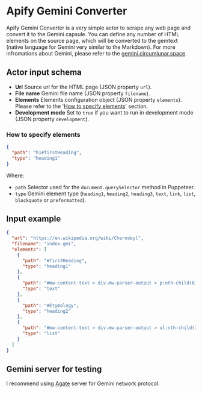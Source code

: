 # Apify Gemini Converter

Apify Gemini Converter is a very simple actor to scrape any web page and convert it to the Gemini capsule. You can define any number of HTML elements on the source page, which will be converted to the gemtext (native language for Gemini very similar to the Markdown).
For more infromations about Gemini, please refer to the [gemini.circumlunar.space](https://gemini.circumlunar.space/).

## Actor input schema

- **Url** Source url for the HTML page (JSON property `url`).
- **File name** Gemini file name (JSON property `filename`).
- **Elements** Elements configuration object (JSON property `elements`). Please refer to the '[How to specify elements](#how-to-specify-elements)' section.
- **Development mode** Set to `true` if you want to run in development mode (JSON property `development`).


### How to specify elements

```json
{
  "path": "h1#firstHeading",
  "type": "heading1"
}
```

Where:
* `path` Selector used for the `document.querySelector` method in Puppeteer.
* `type` Gemini element type (`heading1`, `heading2`, `heading3`, `text`, `link`, `list`, `blockquote` or `preformatted`).


## Input example
```json
{
  "url": "https://en.wikipedia.org/wiki/Chernobyl",
  "filename": "index.gmi",
  "elements": [
    {
      "path": "#firstHeading",
      "type": "heading1"
    },
    {
      "path": "#mw-content-text > div.mw-parser-output > p:nth-child(8)",
      "type": "text"
    },
    {
      "path": "#Etymology",
      "type": "heading2"
    },
    {
      "path": "#mw-content-text > div.mw-parser-output > ul:nth-child(17) > li:nth-child(1)",
      "type": "list"
    }
  ]
}
```


## Gemini server for testing

I recommend using [Agate](https://github.com/timwalls/agate) server for Gemini network protocol.